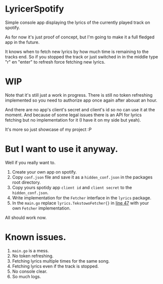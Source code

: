 # LyricerSpotify
Simple console app displaying the lyrics of the currently played track on spotify.

As for now it's just proof of concept, but I'm going to make it a full fledged app in the future. 

It knows when to fetch new lyrics by how much time is remaining to the tracks end.
So if you stopped the track or just switched in in the middle type "r" en "enter" to refresh force fetching new lyrics.

# WIP
Note that it's still just a work in progress.
There is still no token refreshing implemented so you need to authorize app once again after abouat an hour.

And there are no app's client's secret and client's id so no can use it at the moment.
And because of some legal issues there is an API for lyrics fetching but no implementation for it (I have it on my side but yeah).

It's more so just showcase of my project :P

# But I want to use it anyway.

Well if you really want to.

1. Create your own app on spotify.
2. Copy `conf.json` file and save it as a `hidden_conf.json` in the packages root directory.
3. Copy yours spotidy app `client id` and `client secret` to the `hidden_conf.json`.
4. Write implementation for the `Fetcher` interface in the `lyrics` package. 
5. In the `main.go` replace `lyrics.TekstowoFetcher{}` in [line 47](https://github.com/gala377/LyricerSpotify/blob/8118232f0cce47092c4b7d7788187f9335c95aad/main.go#L47) with your own `Fetcher` implementation.

All should work now.

# Known issues.
1. `main.go` is a mess.
2. No token refreshing.
3. Fetching lyrics multiple times for the same song.
4. Fetching lyrics even if the track is stopped.
5. No console clear.
6. So much logs.

